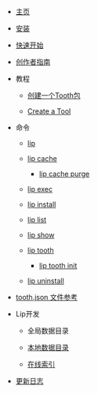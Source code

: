 - [主页](README.md)

- [安装](installation.md)

- [快速开始](getting_started.md)

- [创作者指南](creator_s_guide.md)

- 教程

  - [创建一个Tooth包](tutorials/create_a_lip_tooth.md)

  - [Create a Tool](tutorials/create_a_tool.md)

- 命令

  - [lip](commands/lip.md)

  - [lip cache](commands/lip_cache.md)

    - [lip cache purge](commands/lip_cache_purge.md)  
    
  - [lip exec](commands/lip_exec.md)

  - [lip install](commands/lip_install.md)

  - [lip list](commands/lip_list.md)

  - [lip show](commands/lip_show.md)

  - [lip tooth](commands/lip_tooth.md)

    - [lip tooth init](commands/lip_tooth_init.md)

  - [lip uninstall](commands/lip_uninstall.md)

- [tooth.json 文件参考](tooth_json_file_reference.md)

- Lip开发

  - 全局数据目录

  - [本地数据目录](maintenance/local_data_directory.md)
  
  - [在线索引](maintenance/registry.md)

- [更新日志](https://github.com/LiteLDev/Lip/blob/main/CHANGELOG.md)
